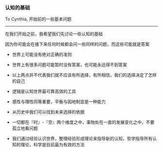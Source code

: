 ### 认知的基础

To Cynthia, 开始前的一些基本问题

---

在我们开始之前，我希望我们先讨论一些认知的基础

因为你可能会在接下来任何时候都会问一些同样的问题，而这些可能就是答案

* 世界上可能没有绝对正确的准则

* 世界上有很多问题可能暂时没有答案，也可能永远得不到答案

* 以上两点并不代表我们就不应该有所选择，有所相信，我们的选择决定了怎样的自己

* 逻辑是认知世界最可靠高效的工具

* 感性与理性同等重要，平衡与因地制宜是一种能力

* 从历史中我们可以找到未来选择的依据

* 一切都在『时』-『空』两个维度之中，事物处在一直的发展变化之中，不要孤立地看问题

* 我们通过经验认识世界，整理经验形成理论来指导新的认知，哲学指导所有认知的理论，科学是目前最为有效的方法



